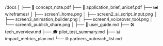 /docs
│
├── 📄 concept_note.pdf
├── 📄 application_brief_unicef.pdf
├── 🖼️ wireframes/
│   ├── screen1_home.png
│   ├── screen2_ai_script_input.png
│   ├── screen3_animation_builder.png
│   ├── screen4_voiceover_tool.png
│   └── screen5_publish_share.png
│
├── 📘 user_guide.md
├── 🛠️ tech_overview.md
├── 🎓 pilot_test_summary.md
├── 📊 impact_metrics_plan.md
└── 🌐 partners_outreach_list.md
